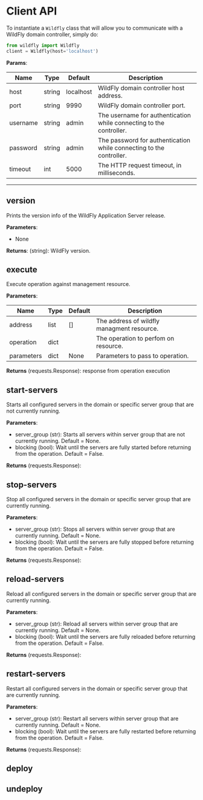 # Client API

To instantiate a `Wildfly` class that will allow you to communicate with a WildFly domain controller, simply do:

```python
from wildfly import Wildfly
client = Wildfly(host='localhost')
```

**Params**:

Name | Type | Default | Description
--- | --- | --- | ---
host | string | localhost | WildFly domain controller host address.
port | string | 9990 | WildFly domain controller port.
username | string | admin | The username for authentication while connecting to the controller.
password | string | admin | The password for authentication while connecting to the controller.
timeout | int | 5000 | The HTTP request timeout, in milliseconds.

****

## version

Prints the version info of the WildFly Application Server release.

**Parameters**:

* None

**Returns**: (string): WildFly version.

## execute

Execute operation against management resource.

**Parameters**:

Name | Type | Default | Description
--- | --- | --- | ---
address | list | [] | The address of wildfly managment resource.
operation | dict | | The operation to perfom on resource.
parameters | dict | None | Parameters to pass to operation.

**Returns** (requests.Response): response from operation execution 

## start-servers

Starts all configured servers in the domain or specific server group that are not currently running.

**Parameters**:

* server_group (str): Starts all servers within server group that are not currently running. Default = None.
* blocking (bool): Wait until the servers are fully started before returning from the operation. Default = False.

**Returns** (requests.Response): 

## stop-servers

Stop all configured servers in the domain or specific server group that are currently running.

**Parameters**:

* server_group (str): Stops all servers within server group that are currently running. Default = None.
* blocking (bool): Wait until the servers are fully stopped before returning from the operation. Default = False.

**Returns** (requests.Response): 

## reload-servers

Reload all configured servers in the domain or specific server group that are currently running.

**Parameters**:

* server_group (str): Reload all servers within server group that are currently running. Default = None.
* blocking (bool): Wait until the servers are fully reloaded before returning from the operation. Default = False.

**Returns** (requests.Response): 

## restart-servers

Restart all configured servers in the domain or specific server group that are currently running.

**Parameters**:

* server_group (str): Restart all servers within server group that are currently running. Default = None.
* blocking (bool): Wait until the servers are fully restarted before returning from the operation. Default = False.

**Returns** (requests.Response): 

## deploy

## undeploy
